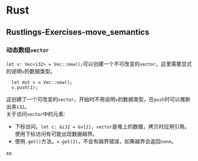 # Rust
## Rustlings-Exercises-move_semantics
### 动态数组`vector`
`let v: Vec<i32> = Vec::new();`可以创建一个不可改变的`vector`，这里需要显式的说明`v`的数据类型。  
```
  let mut v = Vec::new();
  v.push(1);
 ```
 这创建了一个可改变的`vector`，开始时不用说明`v`的数据类型，在`push`时可以推断出来`i32`。  
 关于访问`vector`中的元素:  
 + 下标访问。`let c: &i32 = &v[2]`，`vector`是堆上的数据，拷贝时应用引用。使用下标访问有可能出现数据越界。
 + 使用`.get()`方法。`v.get(2)`，不会有越界错误，如果越界会返回`none`。

ss
